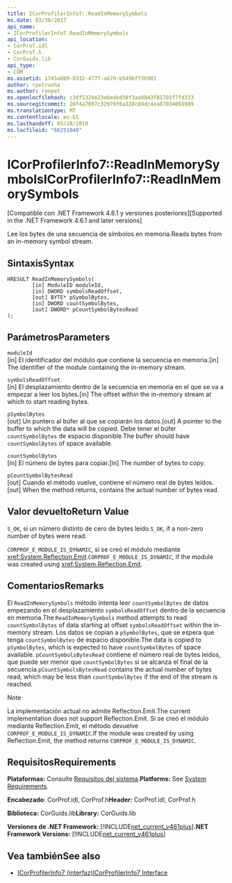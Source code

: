 ```yaml
---
title: ICorProfilerInfo7::ReadInMemorySymbols
ms.date: 03/30/2017
api_name:
- ICorProfilerInfo7.ReadInMemorySymbols
api_location:
- CorProf.idl
- CorProf.h
- CorGuids.lib
api_type:
- COM
ms.assetid: 1745a0b9-8332-4777-a670-b549bff3b901
author: rpetrusha
ms.author: ronpet
ms.openlocfilehash: c3df5324e23ebeded38f3aa9843f81701f7fd333
ms.sourcegitcommit: 26f4a7697c32978f6a328c89dc4ea87034065989
ms.translationtype: MT
ms.contentlocale: es-ES
ms.lasthandoff: 05/28/2019
ms.locfileid: "66251048"
---
```

# <a name="icorprofilerinfo7readinmemorysymbols"></a><span data-ttu-id="c24a8-102">ICorProfilerInfo7::ReadInMemorySymbols</span><span class="sxs-lookup"><span data-stu-id="c24a8-102">ICorProfilerInfo7::ReadInMemorySymbols</span></span>
<span data-ttu-id="c24a8-103">[Compatible con .NET Framework 4.6.1 y versiones posteriores]</span><span class="sxs-lookup"><span data-stu-id="c24a8-103">[Supported in the .NET Framework 4.6.1 and later versions]</span></span>  
  
 <span data-ttu-id="c24a8-104">Lee los bytes de una secuencia de símbolos en memoria.</span><span class="sxs-lookup"><span data-stu-id="c24a8-104">Reads bytes from an in-memory symbol stream.</span></span>  
  
## <a name="syntax"></a><span data-ttu-id="c24a8-105">Sintaxis</span><span class="sxs-lookup"><span data-stu-id="c24a8-105">Syntax</span></span>  
  
```  
HRESULT ReadInMemorySymbols(  
        [in] ModuleID moduleId,  
        [in] DWORD symbolsReadOffset,  
        [out] BYTE* pSymbolBytes,  
        [in] DWORD countSymbolBytes,  
        [out] DWORD* pCountSymbolBytesRead  
);  
```  
  
## <a name="parameters"></a><span data-ttu-id="c24a8-106">Parámetros</span><span class="sxs-lookup"><span data-stu-id="c24a8-106">Parameters</span></span>  
 `moduleId`  
 <span data-ttu-id="c24a8-107">[in] El identificador del módulo que contiene la secuencia en memoria.</span><span class="sxs-lookup"><span data-stu-id="c24a8-107">[in] The identifier of the module containing the in-memory stream.</span></span>  
  
 `symbolsReadOffset`  
 <span data-ttu-id="c24a8-108">[in] El desplazamiento dentro de la secuencia en memoria en el que se va a empezar a leer los bytes.</span><span class="sxs-lookup"><span data-stu-id="c24a8-108">[in] The offset within the in-memory stream at which to start reading bytes.</span></span>  
  
 `pSymbolBytes`  
 <span data-ttu-id="c24a8-109">[out] Un puntero al búfer al que se copiarán los datos.</span><span class="sxs-lookup"><span data-stu-id="c24a8-109">[out] A pointer to the buffer to which the data will be copied.</span></span> <span data-ttu-id="c24a8-110">Debe tener el búfer `countSymbolBytes` de espacio disponible.</span><span class="sxs-lookup"><span data-stu-id="c24a8-110">The buffer should have `countSymbolBytes` of space available.</span></span>  
  
 `countSymbolBytes`  
 <span data-ttu-id="c24a8-111">[in] El número de bytes para copiar.</span><span class="sxs-lookup"><span data-stu-id="c24a8-111">[in] The number of bytes to copy.</span></span>  
  
 `pCountSymbolBytesRead`  
 <span data-ttu-id="c24a8-112">[out] Cuando el método vuelve, contiene el número real de bytes leídos.</span><span class="sxs-lookup"><span data-stu-id="c24a8-112">[out] When the method returns, contains the actual number of bytes read.</span></span>  
  
## <a name="return-value"></a><span data-ttu-id="c24a8-113">Valor devuelto</span><span class="sxs-lookup"><span data-stu-id="c24a8-113">Return Value</span></span>  
 <span data-ttu-id="c24a8-114">`S_OK`, si un número distinto de cero de bytes leído.</span><span class="sxs-lookup"><span data-stu-id="c24a8-114">`S_OK`, if a non-zero number of bytes were read.</span></span>  
  
 <span data-ttu-id="c24a8-115">`CORPROF_E_MODULE_IS_DYNAMIC`, si se creó el módulo mediante <xref:System.Reflection.Emit>.</span><span class="sxs-lookup"><span data-stu-id="c24a8-115">`CORPROF_E_MODULE_IS_DYNAMIC`, if the module was created using <xref:System.Reflection.Emit>.</span></span>  
  
## <a name="remarks"></a><span data-ttu-id="c24a8-116">Comentarios</span><span class="sxs-lookup"><span data-stu-id="c24a8-116">Remarks</span></span>  
 <span data-ttu-id="c24a8-117">El `ReadInMemorySymbols` método intenta leer `countSymbolBytes` de datos empezando en el desplazamiento `symbolsReadOffset` dentro de la secuencia en memoria.</span><span class="sxs-lookup"><span data-stu-id="c24a8-117">The `ReadInMemorySymbols` method attempts to read `countSymbolBytes` of data starting at offset      `symbolsReadOffset` within the in-memory stream.</span></span> <span data-ttu-id="c24a8-118">Los datos se copian a `pSymbolBytes`, que se espera que tenga `countSymbolBytes` de espacio disponible.</span><span class="sxs-lookup"><span data-stu-id="c24a8-118">The data is copied to `pSymbolBytes`, which is expected to have `countSymbolBytes` of space available.</span></span>     <span data-ttu-id="c24a8-119">`pCountSymbolsBytesRead` contiene el número real de bytes leídos, que puede ser menor que `countSymbolBytes` si se alcanza el final de la secuencia.</span><span class="sxs-lookup"><span data-stu-id="c24a8-119">`pCountSymbolsBytesRead` contains the actual number of bytes read, which may be less than `countSymbolBytes` if the end of the stream is reached.</span></span>  
  
> [!NOTE]
>  <span data-ttu-id="c24a8-120">La implementación actual no admite Reflection.Emit.</span><span class="sxs-lookup"><span data-stu-id="c24a8-120">The current implementation does not support Reflection.Emit.</span></span> <span data-ttu-id="c24a8-121">Si se creó el módulo mediante Reflection.Emit, el método devuelve `CORPROF_E_MODULE_IS_DYNAMIC`.</span><span class="sxs-lookup"><span data-stu-id="c24a8-121">If the module was created by using Reflection.Emit, the method returns `CORPROF_E_MODULE_IS_DYNAMIC`.</span></span>  
  
## <a name="requirements"></a><span data-ttu-id="c24a8-122">Requisitos</span><span class="sxs-lookup"><span data-stu-id="c24a8-122">Requirements</span></span>  
 <span data-ttu-id="c24a8-123">**Plataformas:** Consulte [Requisitos del sistema](../../../../docs/framework/get-started/system-requirements.md).</span><span class="sxs-lookup"><span data-stu-id="c24a8-123">**Platforms:** See [System Requirements](../../../../docs/framework/get-started/system-requirements.md).</span></span>  
  
 <span data-ttu-id="c24a8-124">**Encabezado**: CorProf.idl, CorProf.h</span><span class="sxs-lookup"><span data-stu-id="c24a8-124">**Header:** CorProf.idl, CorProf.h</span></span>  
  
 <span data-ttu-id="c24a8-125">**Biblioteca:** CorGuids.lib</span><span class="sxs-lookup"><span data-stu-id="c24a8-125">**Library:** CorGuids.lib</span></span>  
  
 <span data-ttu-id="c24a8-126">**Versiones de .NET Framework:** [!INCLUDE[net_current_v461plus](../../../../includes/net-current-v461plus-md.md)]</span><span class="sxs-lookup"><span data-stu-id="c24a8-126">**.NET Framework Versions:** [!INCLUDE[net_current_v461plus](../../../../includes/net-current-v461plus-md.md)]</span></span>  
  
## <a name="see-also"></a><span data-ttu-id="c24a8-127">Vea también</span><span class="sxs-lookup"><span data-stu-id="c24a8-127">See also</span></span>

- [<span data-ttu-id="c24a8-128">ICorProfilerInfo7 (interfaz)</span><span class="sxs-lookup"><span data-stu-id="c24a8-128">ICorProfilerInfo7 Interface</span></span>](../../../../docs/framework/unmanaged-api/profiling/icorprofilerinfo7-interface.md)

